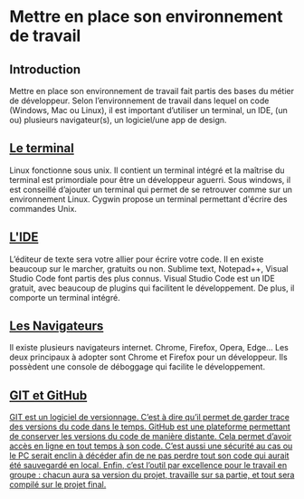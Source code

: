 <h1>Mettre en place son environnement de travail</h1>
<h2>Introduction</h2>
<p>
Mettre en place son environnement de travail fait partis des bases du métier de développeur.
Selon l’environnement de travail dans lequel on code (Windows, Mac ou Linux), il est important d’utiliser un terminal, un IDE, (un ou) plusieurs navigateur(s), un logiciel/une app de design.
</p>

<h2><a href="./culture_numerique/ligne_de_commande.md">Le terminal</a></h2>
<p>
Linux fonctionne sous unix. Il contient un terminal intégré et la maîtrise du terminal est primordiale pour être un développeur aguerri. 
Sous windows, il est conseillé d’ajouter un terminal qui permet de se retrouver comme sur un environnement Linux. Cygwin propose un terminal permettant d'écrire des commandes Unix.
</p>

<h2><a href="./culture_numerique/IDE.md">L'IDE</a></h2>
<p>
L’éditeur de texte sera votre allier pour écrire votre code. Il en existe beaucoup sur le marcher, gratuits ou non.
Sublime text, Notepad++, Visual Studio Code font partis des plus connus.
Visual Studio Code est un IDE gratuit, avec beaucoup de plugins qui facilitent le développement. De plus, il comporte un terminal intégré.
</p>

<h2><a href="./culture_numerique/raccourcis_clavier_Navigateur.md">Les Navigateurs</a></h2>
<p>
Il existe plusieurs navigateurs internet.
Chrome, Firefox, Opera, Edge…
Les deux principaux à adopter sont Chrome et Firefox pour un développeur. Ils possèdent une console de déboggage qui facilite le développement.
</p>

<h2><a href="./Git-GitHub/cours_git.md">GIT et GitHub</h2>
<p>
GIT est un logiciel de versionnage. C’est à dire qu’il permet de garder trace des versions du code dans le temps. 
GitHub est une plateforme permettant de conserver les versions du code de manière distante. Cela permet d’avoir accès en ligne en tout temps à son code. C’est aussi une sécurité au cas ou le PC serait enclin à décéder afin de ne pas perdre tout son code qui aurait été sauvegardé en local.
Enfin, c’est l’outil par excellence pour le travail en groupe : chacun aura sa version du projet, travaille sur sa partie, et tout sera compilé sur le projet final.
</p>